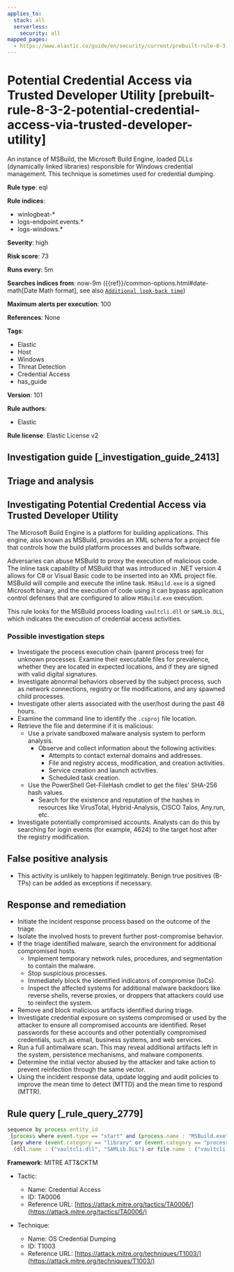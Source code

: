 ```yaml
---
applies_to:
  stack: all
  serverless:
    security: all
mapped_pages:
  - https://www.elastic.co/guide/en/security/current/prebuilt-rule-8-3-2-potential-credential-access-via-trusted-developer-utility.html
---
```


# Potential Credential Access via Trusted Developer Utility [prebuilt-rule-8-3-2-potential-credential-access-via-trusted-developer-utility]

An instance of MSBuild, the Microsoft Build Engine, loaded DLLs (dynamically linked libraries) responsible for Windows credential management. This technique is sometimes used for credential dumping.

**Rule type**: eql

**Rule indices**:

* winlogbeat-*
* logs-endpoint.events.*
* logs-windows.*

**Severity**: high

**Risk score**: 73

**Runs every**: 5m

**Searches indices from**: now-9m ({{ref}}/common-options.html#date-math[Date Math format], see also [`Additional look-back time`](docs-content://solutions/security/detect-and-alert/create-detection-rule.md#rule-schedule))

**Maximum alerts per execution**: 100

**References**: None

**Tags**:

* Elastic
* Host
* Windows
* Threat Detection
* Credential Access
* has_guide

**Version**: 101

**Rule authors**:

* Elastic

**Rule license**: Elastic License v2

## Investigation guide [_investigation_guide_2413]

## Triage and analysis

## Investigating Potential Credential Access via Trusted Developer Utility

The Microsoft Build Engine is a platform for building applications. This engine, also known as MSBuild, provides an XML
schema for a project file that controls how the build platform processes and builds software.

Adversaries can abuse MSBuild to proxy the execution of malicious code. The inline task capability of MSBuild that was
introduced in .NET version 4 allows for C# or Visual Basic code to be inserted into an XML project file. MSBuild will
compile and execute the inline task. `MSBuild.exe` is a signed Microsoft binary, and the execution of code using it can bypass
application control defenses that are configured to allow `MSBuild.exe` execution.

This rule looks for the MSBuild process loading `vaultcli.dll` or `SAMLib.DLL`, which indicates the execution of
credential access activities.

### Possible investigation steps

- Investigate the process execution chain (parent process tree) for unknown processes. Examine their executable files
for prevalence, whether they are located in expected locations, and if they are signed with valid digital signatures.
- Investigate abnormal behaviors observed by the subject process, such as network connections, registry or file
modifications, and any spawned child processes.
- Investigate other alerts associated with the user/host during the past 48 hours.
- Examine the command line to identify the `.csproj` file location.
- Retrieve the file and determine if it is malicious:
  - Use a private sandboxed malware analysis system to perform analysis.
    - Observe and collect information about the following activities:
      - Attempts to contact external domains and addresses.
      - File and registry access, modification, and creation activities.
      - Service creation and launch activities.
      - Scheduled task creation.
  - Use the PowerShell Get-FileHash cmdlet to get the files' SHA-256 hash values.
    - Search for the existence and reputation of the hashes in resources like VirusTotal, Hybrid-Analysis, CISCO Talos, Any.run, etc.
- Investigate potentially compromised accounts. Analysts can do this by searching for login events (for example, 4624) to the target
host after the registry modification.

## False positive analysis

- This activity is unlikely to happen legitimately. Benign true positives (B-TPs) can be added as exceptions if necessary.

## Response and remediation

- Initiate the incident response process based on the outcome of the triage.
- Isolate the involved hosts to prevent further post-compromise behavior.
- If the triage identified malware, search the environment for additional compromised hosts.
  - Implement temporary network rules, procedures, and segmentation to contain the malware.
  - Stop suspicious processes.
  - Immediately block the identified indicators of compromise (IoCs).
  - Inspect the affected systems for additional malware backdoors like reverse shells, reverse proxies, or droppers that
  attackers could use to reinfect the system.
- Remove and block malicious artifacts identified during triage.
- Investigate credential exposure on systems compromised or used by the attacker to ensure all compromised accounts are
identified. Reset passwords for these accounts and other potentially compromised credentials, such as email, business
systems, and web services.
- Run a full antimalware scan. This may reveal additional artifacts left in the system, persistence mechanisms, and
malware components.
- Determine the initial vector abused by the attacker and take action to prevent reinfection through the same vector.
- Using the incident response data, update logging and audit policies to improve the mean time to detect (MTTD) and the
mean time to respond (MTTR).

## Rule query [_rule_query_2779]

```js
sequence by process.entity_id
 [process where event.type == "start" and (process.name : "MSBuild.exe" or process.pe.original_file_name == "MSBuild.exe")]
 [any where (event.category == "library" or (event.category == "process" and event.action : "Image loaded*")) and
  (dll.name : ("vaultcli.dll", "SAMLib.DLL") or file.name : ("vaultcli.dll", "SAMLib.DLL"))]
```

**Framework**: MITRE ATT&CKTM

* Tactic:

    * Name: Credential Access
    * ID: TA0006
    * Reference URL: [https://attack.mitre.org/tactics/TA0006/](https://attack.mitre.org/tactics/TA0006/)

* Technique:

    * Name: OS Credential Dumping
    * ID: T1003
    * Reference URL: [https://attack.mitre.org/techniques/T1003/](https://attack.mitre.org/techniques/T1003/)



